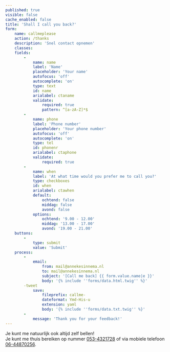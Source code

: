 ```yaml
---
published: true
visible: false
cache_enabled: false
title: 'Shall I call you back?'
form:
    name: callmeplease
    action: /thanks
    description: 'Snel contact opnemen'
    classes: 
    fields:
        -
            name: name
            label: 'Name'
            placeholder: 'Your name'
            autofocus: 'off'
            autocomplete: 'on'
            type: text
            id: name
            arialabel: ctaname
            validate:
                required: true
                pattern: ^[a-zA-Z]*$
        -
            name: phone
            label: 'Phone number'
            placeholder: 'Your phone number'
            autofocus: 'off'
            autocomplete: 'on'
            type: tel
            id: phonenr
            arialabel: ctaphone
            validate:
                required: true
        -
            name: when
            label: 'At what time would you prefer me to call you?'
            type: checkboxes
            id: when
            arialabel: ctawhen
            default:
                ochtend: false
                middag: false
                avond: false
            options:
                ochtend: '9.00 - 12.00'
                middag: '13.00 - 17.00'
                avond: '19.00 - 21.00'
    buttons:
        -
            type: submit
            value: 'Submit'
    process:
        -
            email:
                from: mail@annekesinnema.nl
                to: mail@annekesinnema.nl
                subject: '[Call me back] {{ form.value.name|e }}'
                body: '{% include ''forms/data.html.twig'' %}'
        -tweet
            save:
                fileprefix: callme-
                dateformat: Ymd-His-u
                extension: yaml
                body: '{% include ''forms/data.txt.twig'' %}'
        -
            message: 'Thank you for your feedback!'
---
```

<p class="note">Je kunt me natuurlijk ook altijd zelf bellen!<br/>
Je kunt me <span class="implicit">thuis</span> bereiken op nummer <a href="tel:0534321728" class="tel" itemprop="telephone">053-4321728</a> of <span class="implicit">via mobiele telefoon</span> <a href="tel:0644870256" class="tel" itemprop="telephone">06-44870256</a>.</p>